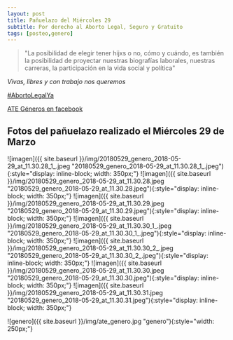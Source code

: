 ```yaml
---
layout: post
title: Pañuelazo del Miércoles 29
subtitle: Por derecho al Aborto Legal, Seguro y Gratuito
tags: [posteo,genero]
---
```



> "La posibilidad de elegir tener hijxs o no, cómo y cuándo, es también la posibilidad
> de proyectar nuestras biografías laborales, nuestras carreras, la participación
> en la vida social y política"

*Vivas, libres y con trabajo nos queremos*

[#AbortoLegalYa](https://twitter.com/hashtag/AbortoLegalYa)

[ATE Géneros en facebook](https://www.facebook.com/ate.generos.5/posts/254746568610219)

## Fotos del pañuelazo realizado el Miércoles 29 de Marzo

![imagen]({{ site.baseurl }}/img/20180529_genero_2018-05-29_at_11.30.28_1_.jpeg "20180529_genero_2018-05-29_at_11.30.28_1_.jpeg"){:style="display: inline-block; width: 350px;"}
![imagen]({{ site.baseurl }}/img/20180529_genero_2018-05-29_at_11.30.28.jpeg "20180529_genero_2018-05-29_at_11.30.28.jpeg"){:style="display: inline-block; width: 350px;"}
![imagen]({{ site.baseurl }}/img/20180529_genero_2018-05-29_at_11.30.29.jpeg "20180529_genero_2018-05-29_at_11.30.29.jpeg"){:style="display: inline-block; width: 350px;"}
![imagen]({{ site.baseurl }}/img/20180529_genero_2018-05-29_at_11.30.30_1_.jpeg "20180529_genero_2018-05-29_at_11.30.30_1_.jpeg"){:style="display: inline-block; width: 350px;"}
![imagen]({{ site.baseurl }}/img/20180529_genero_2018-05-29_at_11.30.30_2_.jpeg "20180529_genero_2018-05-29_at_11.30.30_2_.jpeg"){:style="display: inline-block; width: 350px;"}
![imagen]({{ site.baseurl }}/img/20180529_genero_2018-05-29_at_11.30.30.jpeg "20180529_genero_2018-05-29_at_11.30.30.jpeg"){:style="display: inline-block; width: 350px;"}
![imagen]({{ site.baseurl }}/img/20180529_genero_2018-05-29_at_11.30.31.jpeg "20180529_genero_2018-05-29_at_11.30.31.jpeg"){:style="display: inline-block; width: 350px;"}


![genero]({{ site.baseurl }}/img/ate_genero.jpg "genero"){:style="width: 250px;"}
